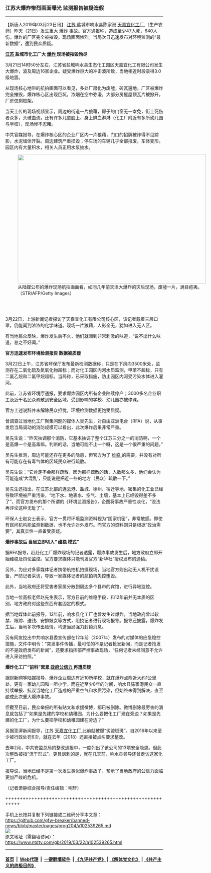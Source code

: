 ### 江苏大爆炸惨烈画面曝光 监测报告被疑造假
------------------------

<div class="post_content" itemprop="articleBody">
 <p>
  【新唐人2019年03月23日讯】
  <a href="https://www.ntdtv.com/gb/江苏.htm">
   江苏
  </a>
  盐城市响水县陈家港
  <a href="https://www.ntdtv.com/gb/天嘉宜化工厂.htm">
   天嘉宜化工厂
  </a>
  （生产农药）昨天（21日）发生重大
  <a href="https://www.ntdtv.com/gb/爆炸.htm">
   爆炸
  </a>
  事故。官方通报称，造成至少47人死，640人伤。爆炸的厂区完全被摧毁，现场画面惨烈。当局次日迅速发布对环境监测的“最新数据”，遭到民众质疑。
 </p>
 <p>
  <strong>
   <a href="https://www.ntdtv.com/gb/江苏.htm">
    江苏
   </a>
   盐城市化工厂大
   <a href="https://www.ntdtv.com/gb/爆炸.htm">
    爆炸
   </a>
   现场被摧毁殆尽
  </strong>
 </p>
 <p>
  3月21日14时50分左右，江苏省盐城响水县生态化工园区天嘉宜化工有限公司发生大爆炸，波及周边16家企业。疑受爆炸巨大的冲击波所致，当地相近时段录得3.0级地震。
 </p>
 <p>
  从现场核心地带的航拍画面可以看见，多处厂房化为废墟，砖瓦遍地。厂区被爆炸完全摧毁，爆炸核心区出现巨坑，浓烟在空中弥漫，大部分房屋屋顶瓦片被掀开，厂房仅剩框架。
 </p>
 <p>
  当天上传的现场视频显示，周边的街道一片狼藉，房子的门窗无一幸免，街上死伤者众多，头破血流，还有许多儿童脸上、身上鲜血淋淋（化工厂附近有多所幼儿园与学校），现场惨不忍睹。
 </p>
 <p>
  中共官媒报导，在爆炸核心区的企业厂区内一片狼藉，门口的招牌被炸得不见踪影，水泥墙体开裂。周边建筑严重损毁；停车场的车辆几乎全部报废，车体变形。园区内有大量积水，相关人员正用水泵抽水。
 </p>
 <figure class="wp-caption aligncenter" id="attachment_102539269" style="width: 600px">
  <img alt="" class="size-medium wp-image-102539269" height="410" src="https://www.ntdtv.com/assets/uploads/2019/03/GettyImages-1131960649-600x410-600x410.jpg" width="600">
   <br/><figcaption class="wp-caption-text">
    从陆媒公布的爆炸现场航拍画面看，如同几年前天津大爆炸的灾后现场，废墟一片，满目疮夷。（STR/AFP/Getty Images）
   </figcaption><br/>
  </img>
 </figure><br/>
 <p>
  3月22日，上游新闻记者探访了天嘉宜化工有限公司核心区，该记者戴着三层口罩，仍能闻到浓浓的化学味道。现场一片狼藉，人影全无，犹如进入无人区。
 </p>
 <p>
  有当地民众反映，爆炸发生后不久，他们就闻到非常刺激的味道，“说不出什么味道，总之不好闻。”
 </p>
 <p>
  <strong>
   官方迅速发布环境检测报告 数据被质疑
  </strong>
 </p>
 <p>
  3月22日上午，江苏省环保厅发布最新检测数据称，只是在下风向3500米处，监测存在二氧化硫及氮氧化物超标；而对化工园区内河水质监测，甲苯不超标，只有二氯乙烷和二氯甲烷超标。当局称，已采取措施，防止园区内河受污染水体进入灌河。
 </p>
 <p>
  此前，江苏省环境厅通报，要求爆炸园区内所有企业陆续停产；3000多名企业职工及近千名民众疏散到安全区域，受到影响的学校、幼儿园亦被停课。
 </p>
 <p>
  官方上述说辞并未解除民众担忧，环境检测数据更饱受质疑。
 </p>
 <p>
  曾调查过当地化工厂聚集问题的媒体人吴先生，对自由亚洲电台（RFA）说，从事发后当局调动的消防规模可以看出，此次爆炸后果非常严重。
 </p>
 <p>
  吴先生说：“昨天抽调那个消防，它基本抽调了整个江苏三分之一的消防啊，一个是高爆一个是高毒嘛。判断的话，当地可能不止一个呀，这是一个很严重的问题。”
 </p>
 <p>
  吴先生推测，周边可能还存在更多的隐患，但官方为了
  <a href="https://www.ntdtv.com/gb/维稳.htm">
   维稳
  </a>
  的需要，并没有对所有可能存在有毒气体的区域民众进行疏散。
 </p>
 <p>
  吴先生说：“它肯定不会那样疏散，因为那样疏散的话，人数那么多，他们会认为可能造成‘大混乱’，只能说是把近一些的地方（民众）疏散一下。”
 </p>
 <p>
  吴先生还指出，在江苏北部的连云港、盐城、徐州、宿迁等地，密集的化工业已经导致环境被严重污染，“地下水、地表水、空气、土壤，基本上已经毁得差不多了”，而官方发布的那个所谓的《环境监测报告》，企图将事故严重性淡化，“没法再评论这种无耻了”。
 </p>
 <p>
  环保人士赵女士表示，官方一贯将环境监测资料视为“国家机密”，非常敏感。即使有民间机构能监测到数据，也不允许对外发布。而官方的资料则只是根据“政治需要”，其真实性一直备受质疑。
 </p>
 <p>
  <strong>
   爆炸事故后 当局立即切入“
   <a href="https://www.ntdtv.com/gb/维稳.htm">
    维稳
   </a>
   模式”
  </strong>
 </p>
 <p>
  据RFA报导，赶赴化工厂爆炸现场的记者透露，爆炸事故发生后，地方政府立即开始维稳及舆论监控。官方要求媒体只能刊发官方“新华社”授权发布的通稿。
 </p>
 <p>
  另外，为应对多家媒体记者携带航拍机拍摄现场，当地官方则出动无人机干扰设备，严防记者采访，导致一家媒体记者的航拍机失控堕毁。
 </p>
 <p>
  此外，当地政府还将受害者家属分散到周边多个县市的宾馆，进行异地监控。
 </p>
 <p>
  当地一位高校老师赵先生表示，官方日前的维稳手段，和12年前并无本质的区别，地方政府对这些东西有套固定的模式。
 </p>
 <p>
  据当地媒体此前报导，12年前，响水县化工厂也曾发生过爆炸，当地政府曾以软禁、跟踪、送钱、安排妓女等方式，阻挠记者进行现场报导。报导还披露，爆炸发生后，当地多次传出险情，均遭当局强力封锁消息。
 </p>
 <p>
  另有网友挖出中共响水县委宣传部在12年前（2007年）发布的对媒体的应急稳控措施，文件中明令：“突发事件传播，最可怕的不是记者抢发新闻，而是记者抢发的不是政府发布的新闻”，还要求指挥部严控事故现场，“任何记者未经同意不允许进入采访拍照。”
 </p>
 <p>
  <strong>
   爆炸化工厂“前科”累累
   <a href="https://www.ntdtv.com/gb/政府公信力.htm">
    政府公信力
   </a>
   再遭质疑
  </strong>
 </p>
 <p>
  据财新网等陆媒报导，爆炸企业周边有近10所学校，就在爆炸点附近大约1公里处，更有一家幼儿园和一所小学。而在近至少8年的时间，响水县陈家港民众一直持续举报、抗议当地化工厂造成的严重空气和水质污染，但始终未得到解决，直至酿成此次重大爆炸事故。
 </p>
 <p>
  但截至目前，民众举报的所有贴文和求援微博，都已被删除。微博删除最厉害的消息就包括了“如果是先建的学校和幼稚园，为什么要把化工厂建在旁边？如果是先建的化工厂，为什么要把学校和幼稚园建在旁边？”
 </p>
 <p>
  另据澎湃新闻报导，江苏
  <a href="https://www.ntdtv.com/gb/天嘉宜化工厂.htm">
   天嘉宜化工厂
  </a>
  此前就被爆“劣迹斑斑”。自2016年以来至少被行政处罚6次，就在去年（2018）还直接被点名要求整改。
 </p>
 <p>
  去年2月，中共安监总局的整改通报中，一度列出了该公司的13项安全隐患。但此次整改被指“流于形式”。更具讽刺的是，就在几天前，响水县领导还曾走访这家化工厂。
 </p>
 <p>
  报导说，当地已经不是第一次发生类似爆炸事故了，预示了当地政府的公信力面临更加严峻的危机。
 </p>
 <p>
  （记者萧静综合报导/责任编辑：明轩）
 </p>
 <div class="single_ad">
 </div>
</div>

+++++++++++++++++++++++++++++++++++++++++++++++++++++++++++<br/><br/>
手机上长按并复制下列链接或二维码分享本文章：<br/>
https://github.com/gfw-breaker/banned-news/blob/master/pages/prog204/a102539265.md <br/>
<a href='https://github.com/gfw-breaker/banned-news/blob/master/pages/prog204/a102539265.md'><img src='https://github.com/gfw-breaker/banned-news/blob/master/pages/prog204/a102539265.md.png'/></a> <br/>
原文地址（需翻墙访问）：https://www.ntdtv.com/gb/2019/03/22/a102539265.html


------------------------
#### [首页](https://github.com/gfw-breaker/banned-news/blob/master/README.md) &nbsp;|&nbsp; [Web代理](https://github.com/labour-camp/helloworld) &nbsp;|&nbsp; [一键翻墙软件](https://github.com/gfw-breaker/nogfw/blob/master/README.md) &nbsp;| [《九评共产党》](https://github.com/gfw-breaker/9ping.md/blob/master/README.md#九评之一评共产党是什么) | [《解体党文化》](https://github.com/gfw-breaker/jtdwh.md/blob/master/README.md) | [《共产主义的终极目的》](https://github.com/gfw-breaker/gczydzjmd.md/blob/master/README.md)

